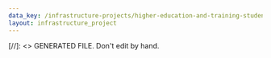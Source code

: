 ```yaml
---
data_key: /infrastructure-projects/higher-education-and-training-student-housing-infrastructure-programme-vaal-university-of-technology
layout: infrastructure_project
---
```

[//]: <> GENERATED FILE. Don't edit by hand.